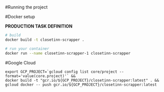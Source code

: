 #Running the project

#Docker setup

**PRODUCTION TASK DEFINITION**
```bash
# build
docker build -t closetinn-scrapper .

# run your container
docker run --name closetinn-scrapper-1 closetinn-scrapper
```
#Google Cloud

```
export GCP_PROJECT=`gcloud config list core/project --format='value(core.project)'` &&
docker build -t "gcr.io/${GCP_PROJECT}/closetinn-scrapper:latest" . &&
gcloud docker -- push gcr.io/${GCP_PROJECT}/closetinn-scrapper:latest
```
